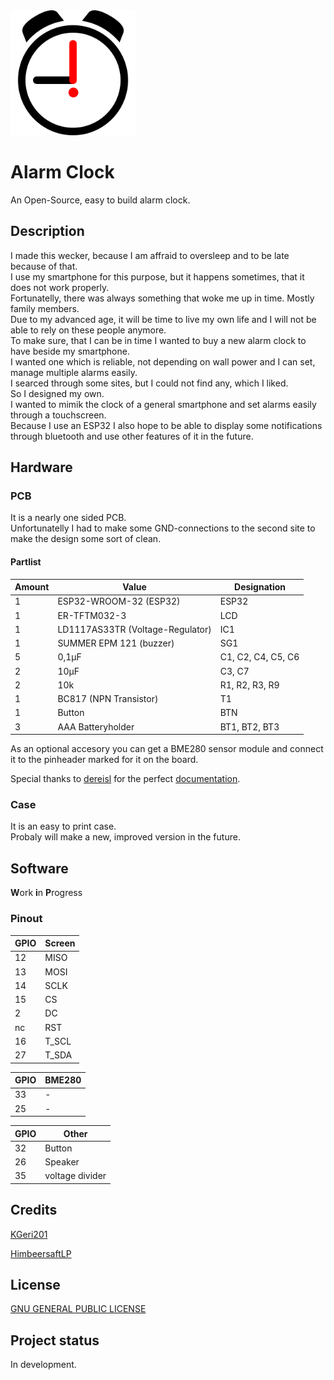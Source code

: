 <img src="AlarmClock.svg" alt="alarm clock" height="200"/>

# Alarm Clock
An Open-Source, easy to build alarm clock.

## Description
I made this wecker, because I am affraid to oversleep and to be late because of that.  
I use my smartphone for this purpose, but it happens sometimes, that it does not work properly.  
Fortunatelly, there was always something that woke me up in time. Mostly family members.  
Due to my advanced age, it will be time to live my own life and I will not be able to rely on these people anymore.  
To make sure, that I can be in time I wanted to buy a new alarm clock to have beside my smartphone.  
I wanted one which is reliable, not depending on wall power and I can set, manage multiple alarms easily.  
I searced through some sites, but I could not find any, which I liked.  
So I designed my own.  
I wanted to mimik the clock of a general smartphone and set alarms easily through a touchscreen.  
Because I use an ESP32 I also hope to be able to display some notifications through bluetooth and use other features of it in the future.   

## Hardware
### PCB
It is a nearly one sided PCB.   
Unfortunatelly I had to make some GND-connections to the second site to make the design some sort of clean.  

#### Partlist  
|Amount | Value | Designation
|-|-|-
| 1 | ESP32-WROOM-32 (ESP32) | ESP32 
| 1 | ER-TFTM032-3 | LCD 
| 1 | LD1117AS33TR (Voltage-Regulator) | IC1 
| 1 | SUMMER EPM 121 (buzzer) | SG1 
| 5 | 0,1µF | C1, C2, C4, C5, C6 
| 2 | 10µF | C3, C7 
| 2 | 10k | R1, R2, R3, R9 
| 1 | BC817 (NPN Transistor) | T1 
| 1 | Button | BTN 
| 3 | AAA Batteryholder | BT1, BT2, BT3  

As an optional accesory you can get a BME280 sensor module and connect it to the pinheader marked for it on the board.

Special thanks to [dereisl](https://github.com/dereisl) for the perfect [documentation](https://github.com/dereisl/esp32-radio).  

### Case
It is an easy to print case.  
Probaly will make a new, improved version in the future.

## Software
**W**ork **i**n **P**rogress

### Pinout
|GPIO | Screen
|-|-
| 12 | MISO
| 13 | MOSI
| 14 | SCLK
| 15 | CS
| 2 | DC
| nc | RST
| 16 | T_SCL
| 27 | T_SDA

|GPIO | BME280
|-|-
|33|-
|25|-

|GPIO | Other
|-|-
|32| Button
|26| Speaker
|35| voltage divider

## Credits
[KGeri201](https://github.com/KGeri201)

[HimbeersaftLP](https://github.com/HimbeersaftLP)

## License
[GNU GENERAL PUBLIC LICENSE](LICENSE)

## Project status
In development.
